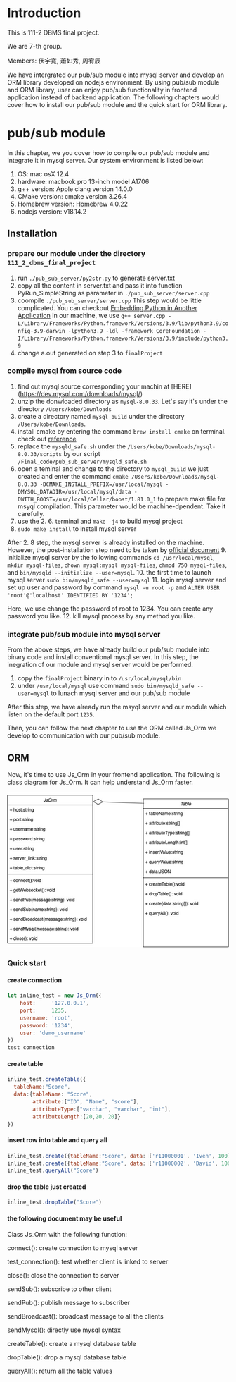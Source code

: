# Introduction
This is 111-2 DBMS final project.

We are 7-th group.

Members: 伏宇寬, 蕭如秀, 周宥辰

We have intergrated our pub/sub module into mysql server and develop an ORM library developed on nodejs environment. By using pub/sub module and ORM library, user can enjoy pub/sub functionality in frontend application instead of backend application.
The following chapters would cover how to install our pub/sub module and the quick start for ORM library.
# pub/sub module

In this chapter, we you cover how to compile our pub/sub module and integrate it in mysql server.
Our system environment is listed below:
1. OS: mac osX 12.4
2. hardware: macbook pro 13-inch model A1706
3. g++ version: Apple clang version 14.0.0
4. CMake version: cmake version 3.26.4
5. Homebrew version: Homebrew 4.0.22
6. nodejs version: v18.14.2

## Installation

### prepare our module under the directory `111_2_dbms_final_project`
1. run `./pub_sub_server/py2str.py` to generate server.txt
2. copy all the content in server.txt and pass it into function PyRun_SimpleString as parameter in `./pub_sub_server/server.cpp`
3. coompile `./pub_sub_server/server.cpp`
This step would be little complicated. You can checkout [Embedding Python in Another Application](https://docs.python.org/3/extending/embedding.html)
In our machine, we use `g++ server.cpp -L/Library/Frameworks/Python.framework/Versions/3.9/lib/python3.9/config-3.9-darwin -lpython3.9 -ldl -framework CoreFoundation -I/Library/Frameworks/Python.framework/Versions/3.9/include/python3.9`
4. change a.out generated on step 3 to `finalProject`
### compile mysql from source code
1. find out mysql source corresponding your machin at [HERE] (https://dev.mysql.com/downloads/mysql/)
2. unzip the donwloaded directory as `mysql-8.0.33`. Let's say it's under the directory `/Users/kobe/Downloads`
3. create a directory named `mysql_build` under the directory `/Users/kobe/Downloads`.
4. install cmake by entering the command `brew install cmake` on terminal. check out [reference](https://formulae.brew.sh/formula/cmake)
5. replace the `mysqld_safe.sh` under the `/Users/kobe/Downloads/mysql-8.0.33/scripts` by our script `/Final_code/pub_sub_server/mysqld_safe.sh`
6. open a teminal and change to the directory to `mysql_build` we just created and enter the command `cmake /Users/kobe/Downloads/mysql-8.0.33 -DCMAKE_INSTALL_PREFIX=/usr/local/mysql -DMYSQL_DATADIR=/usr/local/mysql/data -DWITH_BOOST=/usr/local/Cellar/boost/1.81.0_1` to prepare make file for msyql compilation. This parameter would be machine-dpendent. Take it carefully.
7. use the 2. 6. terminal and `make -j4` to build mysql project
8. `sudo make install` to install mysql server

After 2. 8 step, the mysql server is already installed on the machine. However, the post-installation step need to be taken by [official document](https://dev.mysql.com/doc/refman/5.7/en/postinstallation.html)
9. initialize mysql server by the following commands `cd /usr/local/mysql`, `mkdir mysql-files`, `chown mysql:mysql mysql-files`, `chmod 750 mysql-files`, and `bin/mysqld --initialize --user=mysql`. 
10. the first time to launch mysql server `sudo bin/mysqld_safe --user=mysql`
11. login mysql server and set up user and password by command `mysql -u root -p` and `ALTER USER 'root'@'localhost' IDENTIFIED BY '1234';`

Here, we use change the password of root to 1234. You can create any password you like.
12. kill mysql process by any method you like.
### integrate pub/sub module into mysql server
From the above steps, we have already build our pub/sub module into binary code and install conventional mysql server. In this step, the inegration of our module and mysql server would be performed.
1.  copy the `finalProject` binary in to `/usr/local/mysql/bin`
2.  under `/usr/local/mysql` use command `sudo bin/mysqld_safe --user=mysql` to lunach mysql server and our pub/sub module

After this step, we have already run the msyql server and our module which listen on the default port `1235`.

Then, you can follow the next chapter to use the ORM called Js_Orm we develop to communication with our pub/sub module.

## ORM
Now, it's time to use Js_Orm in your frontend application.
The following is class diagram for Js_Orm. It can help understand Js_Orm faster.


![class diagram for Js_Orm](https://github.com/dsa66253/111_2_dbms_final_project/blob/main/public/classDigramORM.jpg)

### Quick start
#### create connection
```js
let inline_test = new Js_Orm({
    host:     '127.0.0.1',
    port:     1235,
    username: 'root', 
    password: '1234',
    user: 'demo_username'
})
test connection
```
#### create table
```js
inline_test.createTable({
  tableName:"Score", 
  data:{tableName: "Score",
        attribute:["ID", "Name", "score"], 
        attributeType:["varchar", "varchar", "int"], 
        attributeLength:[20,20, 20]}
})
```
#### insert row into table and query all
```js
inline_test.create({tableName:"Score", data: ['r11000001', 'Iven', 100]})
inline_test.create({tableName:"Score", data: ['r11000002', 'David', 100]})
inline_test.queryAll("Score")
```
#### drop the table just created
```js
inline_test.dropTable("Score")
```
#### the following document may be useful

Class Js_Orm with the following function:

connect(): create connection to mysql server

test_connection(): test whether client is linked to server

close(): close the connection to server

sendSub(): subscribe to other client

sendPub(): publish message to subscriber

sendBroadcast(): broadcast message to all the clients

sendMysql(): directly use mysql syntax

createTable(): create a mysql database table

dropTable(): drop a mysql database table

queryAll(): return all the table values

